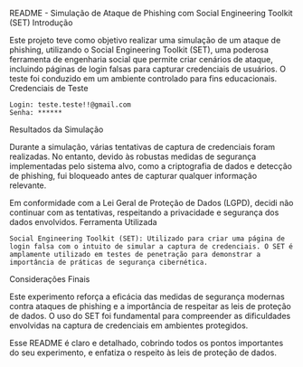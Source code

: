 README - Simulação de Ataque de Phishing com Social Engineering Toolkit (SET)
Introdução

Este projeto teve como objetivo realizar uma simulação de um ataque de phishing, utilizando o Social Engineering Toolkit (SET), uma poderosa ferramenta de engenharia social que permite criar cenários de ataque, incluindo páginas de login falsas para capturar credenciais de usuários. O teste foi conduzido em um ambiente controlado para fins educacionais.
Credenciais de Teste

    Login: teste.teste!!@gmail.com
    Senha: ******

Resultados da Simulação

Durante a simulação, várias tentativas de captura de credenciais foram realizadas. No entanto, devido às robustas medidas de segurança implementadas pelo sistema alvo, como a criptografia de dados e detecção de phishing, fui bloqueado antes de capturar qualquer informação relevante.

Em conformidade com a Lei Geral de Proteção de Dados (LGPD), decidi não continuar com as tentativas, respeitando a privacidade e segurança dos dados envolvidos.
Ferramenta Utilizada

    Social Engineering Toolkit (SET): Utilizado para criar uma página de login falsa com o intuito de simular a captura de credenciais. O SET é amplamente utilizado em testes de penetração para demonstrar a importância de práticas de segurança cibernética.

Considerações Finais

Este experimento reforça a eficácia das medidas de segurança modernas contra ataques de phishing e a importância de respeitar as leis de proteção de dados. O uso do SET foi fundamental para compreender as dificuldades envolvidas na captura de credenciais em ambientes protegidos.

Esse README é claro e detalhado, cobrindo todos os pontos importantes do seu experimento, e enfatiza o respeito às leis de proteção de dados.
